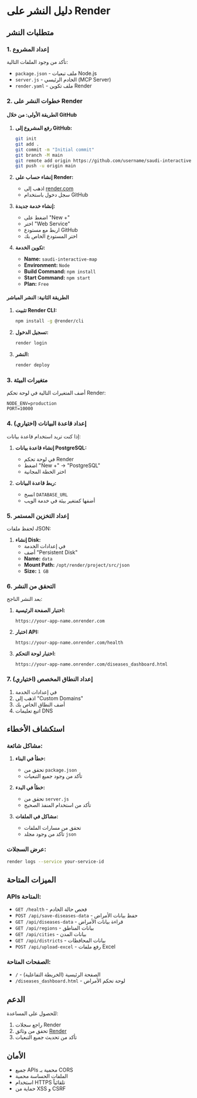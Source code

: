 # دليل النشر على Render

## متطلبات النشر

### 1. إعداد المشروع

تأكد من وجود الملفات التالية:
- `package.json` - ملف تبعيات Node.js
- `server.js` - الخادم الرئيسي (MCP Server)
- `render.yaml` - ملف تكوين Render

### 2. خطوات النشر على Render

#### الطريقة الأولى: من خلال GitHub

1. **رفع المشروع إلى GitHub:**
   ```bash
   git init
   git add .
   git commit -m "Initial commit"
   git branch -M main
   git remote add origin https://github.com/username/saudi-interactive-map.git
   git push -u origin main
   ```

2. **إنشاء حساب على Render:**
   - اذهب إلى [render.com](https://render.com)
   - سجل دخول باستخدام GitHub

3. **إنشاء خدمة جديدة:**
   - اضغط على "New +"
   - اختر "Web Service"
   - اربط مع مستودع GitHub
   - اختر المستودع الخاص بك

4. **تكوين الخدمة:**
   - **Name:** `saudi-interactive-map`
   - **Environment:** `Node`
   - **Build Command:** `npm install`
   - **Start Command:** `npm start`
   - **Plan:** `Free`

#### الطريقة الثانية: النشر المباشر

1. **تثبيت Render CLI:**
   ```bash
   npm install -g @render/cli
   ```

2. **تسجيل الدخول:**
   ```bash
   render login
   ```

3. **النشر:**
   ```bash
   render deploy
   ```

### 3. متغيرات البيئة

أضف المتغيرات التالية في لوحة تحكم Render:

```
NODE_ENV=production
PORT=10000
```

### 4. إعداد قاعدة البيانات (اختياري)

إذا كنت تريد استخدام قاعدة بيانات:

1. **إنشاء قاعدة بيانات PostgreSQL:**
   - في لوحة تحكم Render
   - اضغط "New +" → "PostgreSQL"
   - اختر الخطة المجانية

2. **ربط قاعدة البيانات:**
   - انسخ `DATABASE_URL`
   - أضفها كمتغير بيئة في خدمة الويب

### 5. إعداد التخزين المستمر

لحفظ ملفات JSON:

1. **إنشاء Disk:**
   - في إعدادات الخدمة
   - أضف "Persistent Disk"
   - **Name:** `data`
   - **Mount Path:** `/opt/render/project/src/json`
   - **Size:** `1 GB`

### 6. التحقق من النشر

بعد النشر الناجح:

1. **اختبار الصفحة الرئيسية:**
   ```
   https://your-app-name.onrender.com
   ```

2. **اختبار API:**
   ```
   https://your-app-name.onrender.com/health
   ```

3. **اختبار لوحة التحكم:**
   ```
   https://your-app-name.onrender.com/diseases_dashboard.html
   ```

### 7. إعداد النطاق المخصص (اختياري)

1. في إعدادات الخدمة
2. اذهب إلى "Custom Domains"
3. أضف النطاق الخاص بك
4. اتبع تعليمات DNS

## استكشاف الأخطاء

### مشاكل شائعة:

1. **خطأ في البناء:**
   - تحقق من `package.json`
   - تأكد من وجود جميع التبعيات

2. **خطأ في البدء:**
   - تحقق من `server.js`
   - تأكد من استخدام المنفذ الصحيح

3. **مشاكل في الملفات:**
   - تحقق من مسارات الملفات
   - تأكد من وجود مجلد `json`

### عرض السجلات:

```bash
render logs --service your-service-id
```

## الميزات المتاحة

### APIs المتاحة:

- `GET /health` - فحص حالة الخادم
- `POST /api/save-diseases-data` - حفظ بيانات الأمراض
- `GET /api/diseases-data` - قراءة بيانات الأمراض
- `GET /api/regions` - بيانات المناطق
- `GET /api/cities` - بيانات المدن
- `GET /api/districts` - بيانات المحافظات
- `POST /api/upload-excel` - رفع ملفات Excel

### الصفحات المتاحة:

- `/` - الصفحة الرئيسية (الخريطة التفاعلية)
- `/diseases_dashboard.html` - لوحة تحكم الأمراض

## الدعم

للحصول على المساعدة:
1. راجع سجلات Render
2. تحقق من وثائق [Render](https://render.com/docs)
3. تأكد من تحديث جميع التبعيات

## الأمان

- جميع APIs محمية بـ CORS
- الملفات الحساسة محمية
- استخدام HTTPS تلقائياً
- حماية من XSS و CSRF